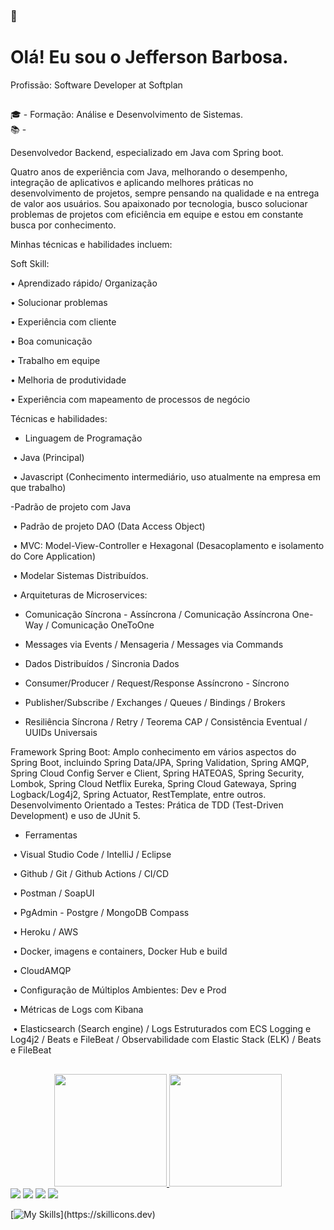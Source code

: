 ###  👋

# Olá! Eu sou o Jefferson Barbosa.
Profissão: Software Developer at Softplan
##
🎓 - Formação: Análise e Desenvolvimento de Sistemas.
<br>
📚 - 

Desenvolvedor Backend, especializado em Java com Spring boot.

Quatro anos de experiência com Java, melhorando o desempenho, integração de aplicativos e aplicando melhores práticas no desenvolvimento de projetos, sempre pensando na qualidade e na entrega de valor aos usuários. Sou apaixonado por tecnologia, busco solucionar problemas de projetos com eficiência em equipe e estou em constante busca por conhecimento.

Minhas técnicas e habilidades incluem:


Soft Skill: <br>

• Aprendizado rápido/ Organização <br>

• Solucionar problemas <br>

• Experiência com cliente  <br>

• Boa comunicação  <br>

• Trabalho em equipe  <br>

• Melhoria de produtividade <br>

• Experiência com mapeamento de processos de negócio <br>

Técnicas e habilidades:  <br>

- Linguagem de Programação <br>

 • Java (Principal) <br>

 • Javascript (Conhecimento intermediário, uso atualmente na empresa em que trabalho) <br>

-Padrão de projeto com Java <br>


 • Padrão de projeto DAO (Data Access Object) <br>

 • MVC: Model-View-Controller e Hexagonal (Desacoplamento e isolamento do Core  Application) <br>

 • Modelar Sistemas Distribuídos. <br>

 • Arquiteturas de Microservices: <br>

- Comunicação Síncrona - Assíncrona / Comunicação Assíncrona One-Way / Comunicação OneToOne <br>

- Messages via Events / Mensageria / Messages via Commands <br>

- Dados Distribuídos / Sincronia Dados <br>

- Consumer/Producer / Request/Response Assíncrono - Síncrono <br>

- Publisher/Subscribe / Exchanges / Queues / Bindings / Brokers  <br>

- Resiliência Síncrona / Retry / Teorema CAP / Consistência Eventual / UUIDs Universais <br>

Framework Spring Boot: Amplo conhecimento em vários aspectos do Spring Boot, incluindo Spring Data/JPA, Spring Validation, Spring AMQP, Spring Cloud Config Server e Client, Spring HATEOAS, Spring Security, Lombok, Spring Cloud Netflix Eureka, Spring Cloud Gatewaya,  Spring Logback/Log4j2, Spring Actuator,  RestTemplate, entre outros. <br>
Desenvolvimento Orientado a Testes: Prática de TDD (Test-Driven Development) e uso de JUnit 5. <br>

- Ferramentas <br>

 • Visual Studio Code / IntelliJ / Eclipse <br>

 • Github / Git / Github Actions / CI/CD   <br>

 • Postman / SoapUI <br>

 • PgAdmin - Postgre / MongoDB Compass <br>

 • Heroku / AWS  <br>

 • Docker, imagens e containers, Docker Hub e build <br>

 • CloudAMQP <br>

 • Configuração de Múltiplos Ambientes: Dev e Prod <br>

 • Métricas de Logs com Kibana <br>

 • Elasticsearch (Search engine) / Logs Estruturados com ECS Logging e Log4j2 / Beats e FileBeat / Observabilidade com Elastic Stack (ELK) / Beats e FileBeat <br>



##
<div align="center">
  <a href="https://github.com/jefferson1995">
  <img height="180em" src="https://github-readme-stats.vercel.app/api?username=jefferson1995&show_icons=true&theme=blue&include_all_commits=true&count_private=true"/>
  <img height="180em" src="https://github-readme-stats.vercel.app/api/top-langs/?username=jefferson1995&layout=compact&langs_count=7&theme=blue"/>
</div>

  
  <div>
  <a href="https://instagram.com/jeffersonbarbosa.pro" target="_blank"><img src="https://img.shields.io/badge/-Instagram-%23E4405F?style=for-the-badge&logo=instagram&logoColor=white" target="_blank"></a>
 <a href="https://discord.com/channels/@jeffersonbarbosa" target="_blank"><img src="https://img.shields.io/badge/Discord-7289DA?style=for-the-badge&logo=discord&logoColor=white" target="_blank"></a> 
  <a href = "mailto:jefferson.bds@hotmail.com"><img src="https://img.shields.io/badge/-Gmail-%23333?style=for-the-badge&logo=gmail&logoColor=white" target="_blank"></a>
  <a href="https://www.linkedin.com/in/jefferson-barbosa-225349149/" target="_blank"><img src="https://img.shields.io/badge/-LinkedIn-%230077B5?style=for-the-badge&logo=linkedin&logoColor=white" target="_blank"></a> 
  </div>

  [![My Skills](https://skillicons.dev/icons?i=java,html,css,js,python,spring,aws,postgresql,mysql,docker,mongodb,)](https://skillicons.dev)
